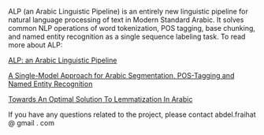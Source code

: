 ALP (an Arabic Linguistic Pipeline) is an entirely new linguistic pipeline for natural language processing of text in Modern Standard Arabic. It solves common NLP operations of word tokenization, 
POS tagging, base chunking, and named entity recognition as a single sequence labeling task.
To read more about ALP:

[ALP: an Arabic Linguistic Pipeline](https://www.researchgate.net/publication/333507946_ALP_an_Arabic_Linguistic_Pipeline)

[A Single-Model Approach for Arabic Segmentation, POS-Tagging and Named Entity Recognition](https://www.researchgate.net/publication/323547083_A_Single-Model_Approach_for_Arabic_Segmentation_POS-Tagging_and_Named_Entity_Recognition)

[Towards An Optimal Solution To Lemmatization In Arabic](https://www.researchgate.net/publication/327177282_Towards_An_Optimal_Solution_To_Lemmatization_In_Arabic)

If you have any questions related to the project, please contact abdel.fraihat @ gmail . com
